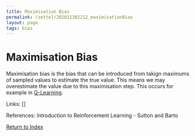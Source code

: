 ```yaml
---
title: Maximisation Bias
permalink: /zettel/202011302212_maximisationBias
layout: page
tags: bias
---
```

# Maximisation Bias

Maximisation bias is the bias that can be introduced from takign 
maximums of sampled values to estimate the true value. This means 
we may overestimate the value due to this maximisation step. This 
occurs for example in [Q-Learning](202011302128_qLearning).

Links: []

References: Introduction to Reinforcement Learning - Sutton and Barto

[Return to Index](index)